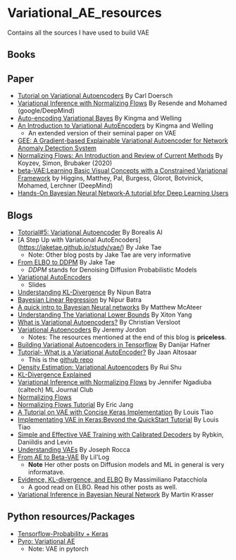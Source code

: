 # Variational_AE_resources
Contains all the sources I have used to build VAE

## Books

## Paper
- [Tutorial on Variational Autoencoders](https://arxiv.org/pdf/1606.05908.pdf) By Carl Doersch
- [Variational Inference with Normalizing Flows](https://arxiv.org/pdf/1505.05770.pdf) By Resende and Mohamed (google/DeepMind)
- [Auto-encoding Variational Bayes](https://arxiv.org/abs/1312.6114) By Kingma and Welling
- [An Introduction to Variational AutoEncoders](https://arxiv.org/pdf/1906.02691.pdf) by Kingma and Welling   
  - An extended version of their seminal paper on VAE 
- [GEE: A Gradient-based Explainable Variational Autoencoder for Network Anomaly Detection System](https://www.comp.nus.edu.sg/~lowkh/pubs/cns2019.pdf)
- [Normalizing Flows: An Introduction and Review of Current Methods](https://arxiv.org/abs/1908.09257) By Koyzev, Simon, Brubaker (2020)
- [beta-VAE:Learning Basic Visual Concepts with a Constrained Variational Framework](https://www.deepmind.com/publications/beta-vae-learning-basic-visual-concepts-with-a-constrained-variational-framework) by Higgins, Matthey, Pal, Burgess, Glorot, Botvinick, Mohamed, Lerchner (DeepMind)
- [Hands-On Bayesian Neural Network-A tutorial bfor Deep Learning Users](https://arxiv.org/pdf/2007.06823.pdf) 

## Blogs
- [Totorial#5: Variational Autoencoder](https://www.borealisai.com/research-blogs/tutorial-5-variational-auto-encoders/) By Borealis AI
- [A Step Up with Variational AutoEncoders] (https://jaketae.github.io/study/vae/) By Jake Tae
  - Note: Other blog posts by Jake Tae are very informative  
- [From ELBO to DDPM](https://jaketae.github.io/study/elbo/) By Jake Tae 
  - *DDPM* stands for Denoising Diffusion Probabilistic Models 
- [Variational AutoEncoders](https://docs.google.com/presentation/d/1RXzhDy3TTN8qZ2coLPn1HSab1-aSBMFdWHLiSP6WNr8/edit#slide=id.ga9c05187ea_0_447) 
  - Slides
- [Understanding KL-Divergence](https://nipunbatra.github.io/blog/ml/2022/01/29/kl-divergence.html) By Nipun Batra 
- [Bayesian Linear Regression](https://nipunbatra.github.io/blog/ml/2020/02/20/bayesian-linear-regression.html) by Nipur Batra
- [A quick intro to Bayesian Neural networks](https://matthewmcateer.me/blog/a-quick-intro-to-bayesian-neural-networks/) By Matthew McAteer
- [Understanding The Variational Lower Bounds](https://xyang35.github.io/2017/04/14/variational-lower-bound/) By Xiton Yang
- [What is Variational Autoencoders?](https://github.com/christianversloot/machine-learning-articles/blob/main/what-is-a-variational-autoencoder-vae.md#continuity-and-completeness) By Christian Versloot
- [Variational Autoencoders](https://www.jeremyjordan.me/variational-autoencoders/) By Jeremy Jordon
  - Notes: The resources mentioned at the end of this blog is **priceless**.
- [Building Variational Autoencoders in Tensorflow](https://danijar.com/building-variational-auto-encoders-in-tensorflow/) By Danijar Hafner
- [Tutorial- What is a Variational AutoEncoder?](https://jaan.io/what-is-variational-autoencoder-vae-tutorial/) By Jaan Altosaar 
  - This is the [github repo](https://github.com/altosaar/variational-autoencoder) 
- [Density Estimation: Variational Autoencoders](http://ruishu.io/2018/03/14/vae/) By Rui Shu
- [KL-Divergence Explained](https://www.countbayesie.com/blog/2017/5/9/kullback-leibler-divergence-explained) 
- [Variational Inference with Normalizing Flows](https://indico.cern.ch/event/939335/contributions/3946863/attachments/2073692/3491279/mpp-jc-23July20.pdf) by Jennifer Ngadiuba (caltech) ML Journal Club
- [Normalizing Flows](https://github.com/kamenbliznashki/normalizing_flows) 
- [Normalizing Flows Tutorial](https://blog.evjang.com/2018/01/nf1.html) By Eric Jang 
- [A Tutorial on VAE with Concise Keras Implementation](https://tiao.io/post/tutorial-on-variational-autoencoders-with-a-concise-keras-implementation/) By Louis Tiao
- [Implementating VAE in Keras:Beyond the QuickStart Tutorial](http://louistiao.me/posts/implementing-variational-autoencoders-in-keras-beyond-the-quickstart-tutorial/) By Louis Tiao
- [Simple and Effective VAE Training with Calibrated Decoders](https://orybkin.github.io/sigma-vae/) by Rybkin, Daniildis and Levin
- [Understanding VAEs](https://towardsdatascience.com/understanding-variational-autoencoders-vaes-f70510919f73) By Joseph Rocca
- [From AE to Beta-VAE](https://lilianweng.github.io/posts/2018-08-12-vae/) By Lil'Log 
  - **Note** Her other posts on Diffusion models and ML in general is very informatave.  
- [Evidence, KL-divergence, and ELBO](https://mpatacchiola.github.io/blog/2021/01/25/intro-variational-inference.html) By Massimiliano Patacchiola 
  - A good read on ELBO. Read his other posts as well.  
- [Variational Inference in Bayesian Neural Network](http://krasserm.github.io/2019/03/14/bayesian-neural-networks/) By Martin Krasser

## Python resources/Packages
- [Tensorflow-Probability + Keras]()
- [Pyro: Variational AE](http://pyro.ai/examples/vae.html)
  - Note: VAE in pytorch

